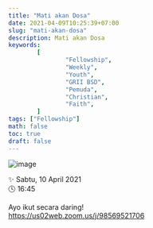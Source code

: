```yaml
---
title: "Mati akan Dosa"
date: 2021-04-09T10:25:39+07:00
slug: "mati-akan-dosa"
description: Mati akan Dosa
keywords:
        [
                "Fellowship",
                "Weekly",
                "Youth",
                "GRII BSD",
                "Pemuda",
                "Christian",
                "Faith",
        ]
tags: ["Fellowship"]
math: false
toc: true
draft: false
---
```


![image](/images/events/20210410.jpeg)

✨ Sabtu, 10 April 2021\
🕓 16:45

Ayo ikut secara daring!\
https://us02web.zoom.us/j/98569521706